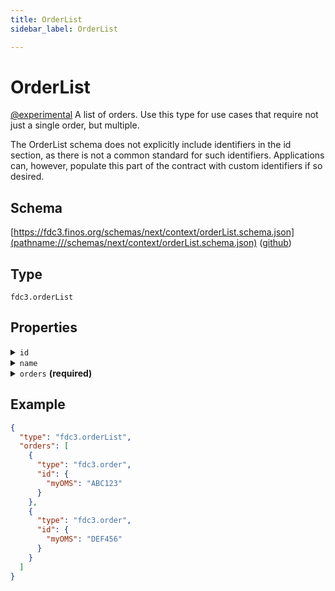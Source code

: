 ```yaml
---
title: OrderList
sidebar_label: OrderList

---
```


# OrderList

[@experimental](/docs/fdc3-compliance#experimental-features) A list of orders. Use this type for use cases that require not just a single order, but multiple.

The OrderList schema does not explicitly include identifiers in the id section, as there is not a common standard for such identifiers. Applications can, however, populate this part of the contract with custom identifiers if so desired.

## Schema

[https://fdc3.finos.org/schemas/next/context/orderList.schema.json](pathname:///schemas/next/context/orderList.schema.json) ([github](https://github.com/finos/FDC3/tree/main/packages/fdc3-context/schemas/context/orderList.schema.json))

## Type

`fdc3.orderList`

## Properties

<details>
  <summary><code>id</code></summary>

**type**: `object`

<details>
  <summary><code>Additional Properties</code></summary>

**type**: `string`

</details>

One or more identifiers that refer to the order list in an OMS, EMS or related system. Specific key names for systems are expected to be standardized in future.

</details>

<details>
  <summary><code>name</code></summary>

**type**: `string`

An optional human-readable summary of the order list

</details>

<details>
  <summary><code>orders</code> <strong>(required)</strong></summary>

**type**: `array`

<details>
  <summary><code>Items</code></summary>

**type**: [Order](Order)

</details>

An array of order contexts that forms the list.

</details>

## Example

```json
{
  "type": "fdc3.orderList",
  "orders": [
    {
      "type": "fdc3.order",
      "id": {
        "myOMS": "ABC123"
      }
    },
    {
      "type": "fdc3.order",
      "id": {
        "myOMS": "DEF456"
      }
    }
  ]
}
```

